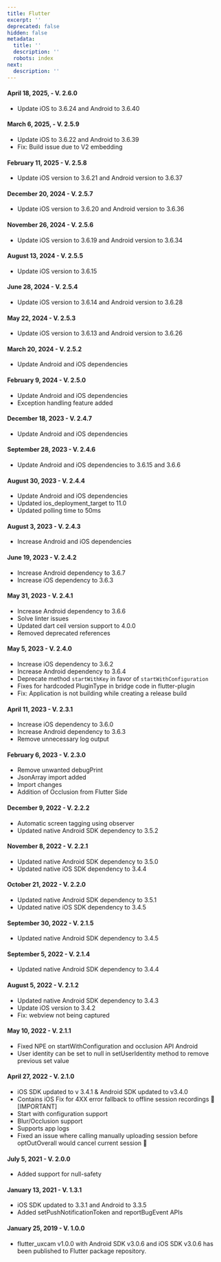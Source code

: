 ```yaml
---
title: Flutter
excerpt: ''
deprecated: false
hidden: false
metadata:
  title: ''
  description: ''
  robots: index
next:
  description: ''
---
```

#### April 18, 2025, - V. 2.6.0

* Update iOS to 3.6.24 and Android to 3.6.40

#### March 6, 2025, - V. 2.5.9

* Update iOS to 3.6.22 and Android to 3.6.39
* Fix: Build issue due to V2 embedding

#### February 11, 2025 - V. 2.5.8

* Update iOS version to 3.6.21 and Android version to 3.6.37

#### December 20, 2024 - V. 2.5.7

* Update iOS version to 3.6.20 and Android version to 3.6.36

#### November 26, 2024 - V. 2.5.6

* Update iOS version to 3.6.19 and Android version to 3.6.34

#### August 13, 2024 - V. 2.5.5

* Update iOS version to 3.6.15

#### June 28, 2024 - V. 2.5.4

* Update iOS version to 3.6.14 and Android version to 3.6.28

#### May 22, 2024 - V. 2.5.3

* Update iOS version to 3.6.13 and Android version to 3.6.26

#### March 20, 2024 - V. 2.5.2

* Update Android and iOS dependencies

#### February 9, 2024 - V. 2.5.0

* Update Android and iOS dependencies
* Exception handling feature added

#### December 18, 2023 - V. 2.4.7

* Update Android and iOS dependencies

#### September 28, 2023 - V. 2.4.6

* Update Android and iOS dependencies to 3.6.15 and 3.6.6

#### August 30, 2023 - V. 2.4.4

* Update Android and iOS dependencies
* Updated ios\_deployment\_target to 11.0
* Updated polling time to 50ms

#### August 3, 2023 - V. 2.4.3

* Increase Android and iOS dependencies

#### June 19, 2023 - V. 2.4.2

* Increase Android dependency to 3.6.7
* Increase iOS dependency to 3.6.3

#### May 31, 2023 - V. 2.4.1

* Increase Android dependency to 3.6.6
* Solve linter issues
* Updated dart ceil version support to 4.0.0
* Removed deprecated references

#### May 5, 2023 - V. 2.4.0

* Increase iOS dependency to 3.6.2
* Increase Android dependency to 3.6.4
* Deprecate method `startWithKey` in favor of `startWithConfiguration`
* Fixes for hardcoded PluginType in bridge code in flutter-plugin
* Fix: Application is not building while creating a release build

#### April 11, 2023 - V. 2.3.1

* Increase iOS dependency to 3.6.0
* Increase Android dependency to 3.6.3
* Remove unnecessary log output

#### February 6, 2023 - V. 2.3.0

* Remove unwanted debugPrint
* JsonArray import added
* Import changes
* Addition of Occlusion from Flutter Side

#### December 9, 2022 - V. 2.2.2

* Automatic screen tagging using observer
* Updated native Android SDK dependency to 3.5.2

#### November 8, 2022 - V. 2.2.1

* Updated native Android SDK dependency to 3.5.0
* Updated native iOS SDK dependency to 3.4.4

#### October 21, 2022 - V. 2.2.0

* Updated native Android SDK dependency to 3.5.1
* Updated native iOS SDK dependency to 3.4.5

#### September 30, 2022 - V. 2.1.5

* Updated native Android SDK dependency to 3.4.5

#### September 5, 2022 - V. 2.1.4

* Updated native Android SDK dependency to 3.4.4

#### August 5, 2022 - V. 2.1.2

* Updated native Android SDK dependency to 3.4.3
* Update iOS version to 3.4.2
* Fix: webview not being captured

#### May 10, 2022 - V. 2.1.1

* Fixed NPE on startWithConfiguration and occlusion API Android
* User identity can be set to null in setUserIdentity method to remove previous set value

#### April 27, 2022 - V. 2.1.0

* iOS SDK updated to v 3.4.1 & Android SDK updated to v3.4.0
* Contains iOS Fix for 4XX error fallback to offline session recordings 🧙️ [IMPORTANT]
* Start with configuration support
* Blur/Occlusion support
* Supports app logs
* Fixed an issue where calling manually uploading session before optOutOverall would cancel current session 🧙

#### July 5, 2021 - V. 2.0.0

* Added support for null-safety

#### January 13, 2021 - V. 1.3.1

* iOS SDK updated to 3.3.1 and Android to 3.3.5
* Added setPushNotificationToken and reportBugEvent APIs

#### January 25, 2019 - V. 1.0.0

* flutter\_uxcam v1.0.0 with Android SDK v3.0.6 and iOS SDK v3.0.6 has been published to Flutter package repository.
